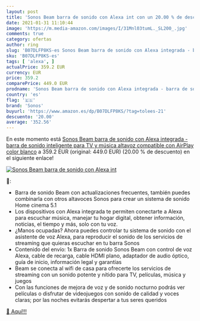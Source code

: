 ```yaml
---
layout: post
title: 'Sonos Beam barra de sonido con Alexa int con un 20.00 % de descuento'
date: 2021-01-31 11:10:44
image: 'https://m.media-amazon.com/images/I/31Mnl03tumL._SL200_.jpg'
comments: true
category: ofertas
author: ring
slug: 'B07DLFP8KS-es Sonos Beam barra de sonido con Alexa integrada - barra de...'
sku: 'B07DLFP8KS-es'
tags: [ 'alexa', ]
actualPrice: 359.2 EUR
currency: EUR
price: 359.2
comparePrice: 449.0 EUR
prodname: 'Sonos Beam barra de sonido con Alexa integrada - barra de sonido inteligente para TV y música  altavoz compatible con AirPlay  color blanco'
country: 'es'
flag: '🇪🇸'
brand: 'Sonos'
buyurl: 'https://www.amazon.es/dp/B07DLFP8KS/?tag=tolees-21'
descuento: '20.00'
average: '352.56'
---
```


En este momento está [Sonos Beam barra de sonido con Alexa integrada - barra de sonido inteligente para TV y música  altavoz compatible con AirPlay  color blanco](https://www.amazon.es/dp/B07DLFP8KS/?tag=tolees-21) a 359.2 EUR (original: 449.0 EUR) (20.00 %  de descuento) en el siguiente enlace!

[![Sonos Beam barra de sonido con Alexa int](https://m.media-amazon.com/images/I/31Mnl03tumL._SL200_.jpg)](https://www.amazon.es/dp/B07DLFP8KS/?tag=tolees-21)

🔎:

- Barra de sonido Beam con actualizaciones frecuentes, también puedes combinarla con otros altavoces Sonos para crear un sistema de sonido Home cinema 5.1
- Los dispositivos con Alexa integrada te permiten conectarte a Alexa para escuchar música, manejar tu hogar digital, obtener información, noticias, el tiempo y más, solo con tu voz.
- ¿Manos ocupadas? Ahora puedes controlar tu sistema de sonido con el asistente de voz Alexa, para reproducir el sonido de los servicios de streaming que quieras escuchar en tu barra Sonos
- Contenido del envío: 1x Barra de sonido Sonos Beam con control de voz Alexa, cable de recarga, cable HDMI plano, adaptador de audio óptico, guía de inicio, información legal y garantías
- Beam se conecta al wifi de casa para ofrecerte los servicios de streaming con un sonido potente y nítido para TV, películas, música y juegos
- Con las funciones de mejora de voz y de sonido nocturno podrás ver películas o disfrutar de videojuegos con sonido de calidad y voces claras; por las noches evitarás despertar a tus seres queridos

[🛒 Aquí!!!](https://www.amazon.es/dp/B07DLFP8KS/?tag=tolees-21)
